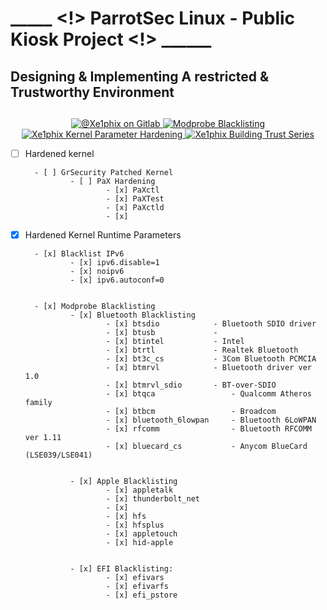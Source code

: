## 
#  _____ <!> ParrotSec Linux - Public Kiosk Project <!> ______
## Designing & Implementing A restricted & Trustworthy Environment 
## 
## 

<p align="center">
  <a href="https://gitlab.com/xe1phix/ParrotLinux-Public-Kiosk-Project">
    <img src="https://img.shields.io/badge/Gitlab-ParrotLinux--Public--Kiosk--Project-rebeccapurple?style=flat&logo=gitlab" alt="@Xe1phix on Gitlab">
  </a>
   <a href="https://gitlab.com/xe1phix/ParrotLinux-Public-Kiosk-Project/tree/master/Xe1phix-Modprobe.d">
    <img src="https://img.shields.io/badge/Xe1phix-Modprobe_Blacklisting-darkred?style=flat&logo=gitlab" alt="Modprobe Blacklisting">
  </a>
  <a href="https://gitlab.com/xe1phix/ParrotLinux-Public-Kiosk-Project/tree/master/Xe1phix-Grub-Hardening/Xe1phix-Kernel-Command-Line-Parameters">
    <img src="https://img.shields.io/badge/Xe1phix-Kernel_Commandline_Parameters-darkred?style=flat&logo=gitlab" alt="Xe1phix Kernel Parameter Hardening">
  </a>
  <a href="https://gitlab.com/xe1phix/ParrotLinux-Public-Kiosk-Project/tree/master/Xe1phix-BuildingTrust">
    <img src="https://img.shields.io/badge/Xe1phix-Building_Trust-sucess?style=flat&logo=gitlab" alt="Xe1phix Building Trust Series">
  </a>
</p>


- [ ] Hardened kernel

        - [ ] GrSecurity Patched Kernel
                - [ ] PaX Hardening
                        - [x] PaXctl
                        - [x] PaXTest
                        - [x] PaXctld
                        - [x] 


- [x] Hardened Kernel Runtime Parameters

        - [x] Blacklist IPv6
                - [x] ipv6.disable=1
                - [x] noipv6
                - [x] ipv6.autoconf=0


        - [x] Modprobe Blacklisting
                - [x] Bluetooth Blacklisting
                        - [x] btsdio            - Bluetooth SDIO driver
                        - [x] btusb             - 
                        - [x] btintel           - Intel
                        - [x] btrtl             - Realtek Bluetooth
                        - [x] bt3c_cs           - 3Com Bluetooth PCMCIA
                        - [x] btmrvl            - Bluetooth driver ver 1.0
                        - [x] btmrvl_sdio       - BT-over-SDIO
                        - [x] btqca                 - Qualcomm Atheros family
                        - [x] btbcm                 - Broadcom
                        - [x] bluetooth_6lowpan     - Bluetooth 6LoWPAN
                        - [x] rfcomm                - Bluetooth RFCOMM ver 1.11
                        - [x] bluecard_cs           - Anycom BlueCard (LSE039/LSE041)


                - [x] Apple Blacklisting
                        - [x] appletalk
                        - [x] thunderbolt_net
                        - [x] 
                        - [x] hfs
                        - [x] hfsplus
                        - [x] appletouch
                        - [x] hid-apple


                - [x] EFI Blacklisting:
                        - [x] efivars
                        - [x] efivarfs
                        - [x] efi_pstore



                        